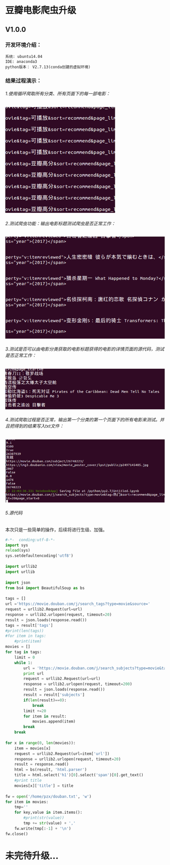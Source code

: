 # 豆瓣电影爬虫升级
## V1.0.0
### 开发环境介绍：
```
系统: ubuntu14.04
IDE: anaconda3
python版本： V2.7.13(conda创建的虚拟环境)
```
### 结果过程演示：
###### 1.使用循环爬取所有分类、所有页面下的每一部电影：

![](001.png)

###### 2.测试爬虫功能：输出电影标题测试爬虫是否正常工作：

![](002.png)

###### 3.测试是否可以由电影分类获取的电影标题获得的电影的详情页面的源代码，测试是否正常工作：

![](003.png)

###### 4.测试爬取过程是否正常，输出第一个分类的第一个页面下的所有电影来测试。并且把得到的结果写入txt文件：

![](004.png)

###### 5.源代码
本次只是一些简单的操作，后续将进行生级、加强。
```python
#-*-  conding:utf-8-*-
import sys
reload(sys)
sys.setdefaultencoding('utf8')

import urllib2
import urllib

import json
from bs4 import BeautifulSoup as bs

tags = []
url ='https://movie.douban.com/j/search_tags?type=movie&source='
request = urllib2.Request(url=url)
response = urllib2.urlopen(request, timeout=20)
result = json.loads(response.read())
tags = result['tags']
#print(len(tags))
#for item in tags:
    #print(item)
movies = []
for tag in tags:
    limit = 0
    while 1:
        url = 'https://movie.douban.com/j/search_subjects?type=movie&tag=' + tag + '&sort=recommend&page_limit=20&page_start=' + str(limit)
        print url
        request = urllib2.Request(url=url)
        response = urllib2.urlopen(request, timeout=200)
        result = json.loads(response.read())
        result = result['subjects']
        if(len(result)==0):
            break
        limit +=20
        for item in result:
            movies.append(item)
        break
    break
    
for x in range(0, len(movies)):
    item = movies[x]
    request = urllib2.Request(url=item['url'])
    response = urllib2.urlopen(request, timeout=20)
    result = response.read()
    html = bs(result, 'html.parser')
    title = html.select('h1')[0].select('span')[0].get_text()
    #print title
    movies[x]['title'] = title

fw = open('/home/pzx/douban.txt', 'w')
for item in movies:
    tmp=''
    for key,value in item.items():
        #print(str(value))
        tmp += str(value) + ','
    fw.write(tmp[:-1] + '\n')
fw.close()
```
# 未完待升级...